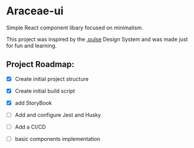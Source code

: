 # Araceae-ui

Simple React component libary focused on minimalism.

This project was inspired by the [.pulse](https://pulse.heartbeat.ua/) Design System and was made just for fun and learning.

## Project Roadmap:
  -  [X] Create initial project structure
  - [X] Create initial build script
  - [X] add StoryBook
  - [ ] Add and configure Jest and Husky
  - [ ] Add a CI/CD
  - [ ] basic components implementation

